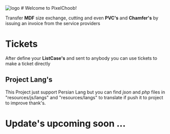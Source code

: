<img src="https://photos.app.goo.gl/BpNF2h5BxLrHw5fe9" alt="logo" />
# Welcome to PixelChoob!

Transfer **MDF** size exchange, cutting and even **PVC's** and **Chamfer's** by issuing an invoice from the service providers


# Tickets

After define your **ListCase's** and sent to anybody you can use tickets to make a ticket directly

## Project Lang's

This Project just support Persian Lang but you can find *json* and *php* files in "resources/js/langs" and "resources/langs" to translate if push it to project to improve thank's.

# Update's upcoming soon ...

